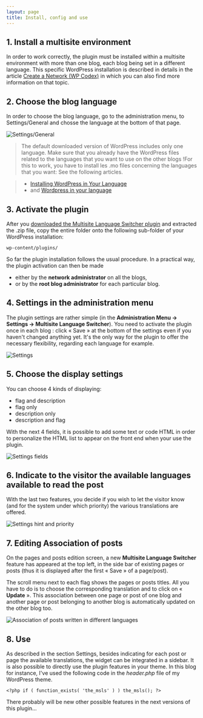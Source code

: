 ```yaml
---
layout: page
title: Install, config and use
---
```


## 1. Install a multisite environment ##

In order to work correctly, the plugin must be installed within a multisite environment with more than one blog, each blog being set in a different language. This specific WordPress installation is described in details in the article [Create a Network (WP Codex)](http://codex.wordpress.org/Create_A_Network) in which you can also find more information on that topic.

## 2. Choose the blog language ##

In order to choose the blog language, go to the administration menu, to Settings/General and chosse the language at the bottom of that page.

![Settings/General](https://lh4.googleusercontent.com/-ocVNRTQ-ZgU/T7n-9VZ5pEI/AAAAAAAABRc/4dgZ-rHxXLo/s800/howto1.jpg)

> The default downloaded version of WordPress includes only one language. Make sure that you already have the WordPress files related to the languages that you want to use on the other blogs !For this to work, you have to install les .mo files concerning the languages that you want: See the following articles.

> * [Installing WordPress in Your Language](http://codex.wordpress.org/Installing_WordPress_in_Your_Language) 
> * and [Wordpress in your language](http://codex.wordpress.org/WordPress_in_Your_Language)

## 3. Activate the plugin ##

After you [downloaded the Multisite Language Switcher plugin](http://wordpress.org/extend/plugins/multisite-language-switcher/) and extracted the .zip file, copy the entire folder onto the following sub-folder of your WordPress installation:

`wp-content/plugins/`

So far the plugin installation follows the usual procedure. In a practical way, the plugin activation can then be made

*  either by the **network administrator** on all the blogs,
*  or by the **root blog administrator** for each particular blog.

## 4. Settings in the administration menu ##

The plugin settings are rather simple (in the **Administration Menu -> Settings -> Multisite Language Switcher**). You need to activate the plugin once in each blog : click « Save » at the bottom of the settings even if you haven't changed anything yet. It's the only way for the plugin to offer the necessary flexibility, regarding each language for example.

![Settings](https://lh6.googleusercontent.com/-8yXROYsGN_Q/T7oQfpONDtI/AAAAAAAABSQ/qhNr4UrijVI/s800/howto2.jpg)

## 5. Choose the display settings ##

You can choose 4 kinds of displaying:
*  flag and description 
*  flag only
*  description only  
*  description and flag

With the next 4 fields, it is possible to add some text or code HTML in order to personalize the HTML list to appear on the front end when your use the plugin.

![Settings fields](https://lh3.googleusercontent.com/-4xn4cjLsNdA/T7oRXMXsehI/AAAAAAAABSY/lI7q6CXIJAk/s800/howto2.1.jpg)

## 6. Indicate to the visitor the available languages available to read the post ##

With the last two features, you decide if you wish to let the visitor know (and for the system under which priority) the various translations are offered.

![Settings hint and priority](https://lh6.googleusercontent.com/-6NjqfjfRQjs/T7oSE3YUDPI/AAAAAAAABSg/fWT0H0KNb3M/s144/howto2.2.jpg)

## 7. Editing Association of posts ##

On the pages and posts edition screen, a new **Multisite Language Switcher** feature has appeared at the top left, in the side bar of existing pages or posts (thus it is displayed after the first « Save » of a page/post).

The scroll menu next to each flag shows the pages or posts titles. All you have to do is to choose the corresponding translation and to click on « **Update** ». This association between one page or post of one blog and another page or post belonging to another blog is automatically updated on the other blog too.

![Association of posts written in different languages](https://lh4.googleusercontent.com/-_g0dk_aqo0c/T7oOHRlgShI/AAAAAAAABSA/Dxe-w0doBzw/s800/howto3.jpg)

## 8. Use ##

As described in the section Settings, besides indicating for each post or page the available translations, the widget can be integrated in a sidebar. It is also possible to directly use the plugin features in your theme. In this blog for instance, I've used the following code in the _header.php_ file of my WordPress theme.
 
`<?php if ( function_exists( 'the_msls' ) ) the_msls(); ?>`

There probably will be new other possible features in the next versions of this plugin…